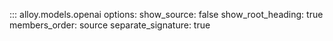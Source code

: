 ::: alloy.models.openai
    options:
      show_source: false
      show_root_heading: true
      members_order: source
      separate_signature: true

